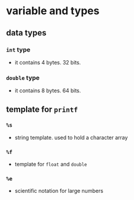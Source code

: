 # variable and types

## data types

### `int` type 

* it contains 4 bytes. 32 bits.

### `double` type 

* it contains 8 bytes. 64 bits.

## template for `printf`

### `%s`
* string template. used to hold a character array

### `%f`
* template for `float` and `double`

### `%e`
* scientific notation for large numbers
